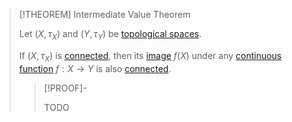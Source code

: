 >[!THEOREM] Intermediate Value Theorem
>
>Let $(X, \tau_X)$ and $(Y, \tau_Y)$ be [topological spaces](../Topological%20Space.md).
>
>If $(X, \tau_X)$ is [connected](Connectedness.md#^connected-space), then its [image](../../Analysis/Functions/Function.md) $f(X)$ under any [continuous function](../Continuity/Continuity.md) $f: X \to Y$ is also [connected](Connectedness.md#^connected-subset).
>
>>[!PROOF]-
>>
>>TODO
>>
>